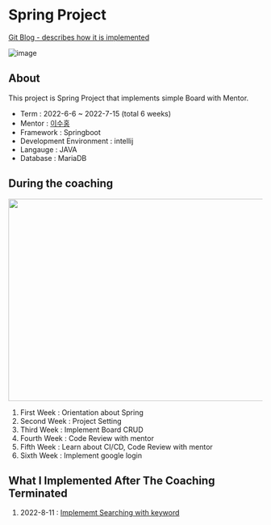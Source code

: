 # Spring Project  

[Git Blog - describes how it is implemented](https://jmhee28.github.io/category/Spring/)  

![image](https://user-images.githubusercontent.com/92200502/184121502-8ff2f724-81c5-4e5a-84d9-41ad5d6c69c8.png)

## About 
This project is Spring Project that implements simple Board with Mentor.  
- Term : 2022-6-6 ~ 2022-7-15 (total 6 weeks)
- Mentor : [이수홍](https://github.com/sbcoba)
- Framework : Springboot
- Development Environment : intellij
- Langauge : JAVA
- Database : MariaDB 

## During the coaching
<img src="https://user-images.githubusercontent.com/92200502/184122888-f1cb1129-1573-4b92-8546-cb758bd17362.png" width="600" height="400"/>

1. First Week : Orientation about Spring
2. Second Week : Project Setting
3. Third Week : Implement Board CRUD
4. Fourth Week : Code Review with mentor
5. Fifth Week : Learn about CI/CD, Code Review with mentor
6. Sixth Week : Implement google login

##  What I Implemented After The Coaching Terminated
1. 2022-8-11 : [Implememt Searching with keyword](https://jmhee28.github.io/Spring-Search-Keyword/)


